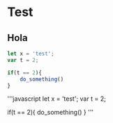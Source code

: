 # Test


## Hola
```javascript
let x = 'test';
var t = 2;

if(t == 2){
	do_something()
}
```

'''javascript
let x = 'test';
var t = 2;

if(t == 2){
        do_something()
}
'''
